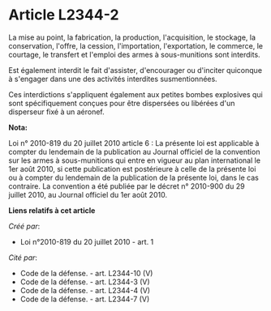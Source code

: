 # Article L2344-2

La mise au point, la fabrication, la production, l'acquisition, le stockage, la conservation, l'offre, la cession,
l'importation, l'exportation, le commerce, le courtage, le transfert et l'emploi des armes à sous-munitions sont interdits.

Est également interdit le fait d'assister, d'encourager ou d'inciter quiconque à s'engager dans une des activités interdites
susmentionnées.

Ces interdictions s'appliquent également aux petites bombes explosives qui sont spécifiquement conçues pour être dispersées
ou libérées d'un disperseur fixé à un aéronef.

**Nota:**

Loi n° 2010-819 du 20 juillet 2010 article 6 : La présente loi est applicable à compter du lendemain de la publication au
Journal officiel de la convention sur les armes à sous-munitions qui entre en vigueur au plan international le 1er août 2010,
si cette publication est postérieure à celle de la présente loi ou à compter du lendemain de la publication de la présente
loi, dans le cas contraire. La convention a été publiée par le décret n° 2010-900 du 29 juillet 2010, au Journal officiel du
1er août 2010.

**Liens relatifs à cet article**

_Créé par_:

  - Loi n°2010-819 du 20 juillet 2010 - art. 1

_Cité par_:

  - Code de la défense. - art. L2344-10 (V)
  - Code de la défense. - art. L2344-3 (V)
  - Code de la défense. - art. L2344-4 (V)
  - Code de la défense. - art. L2344-7 (V)
